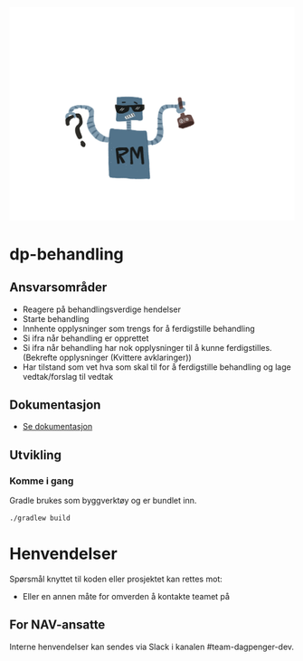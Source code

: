 
![image.png](docs/rm.png)

# dp-behandling


## Ansvarsområder

- Reagere på behandlingsverdige hendelser
- Starte behandling
- Innhente opplysninger som trengs for å ferdigstille behandling
- Si ifra når behandling er opprettet
- Si ifra når behandling har nok opplysninger til å kunne ferdigstilles. (Bekrefte opplysninger (Kvittere avklaringer))
- Har tilstand som vet hva som skal til for å ferdigstille behandling og lage vedtak/forslag til vedtak

## Dokumentasjon

 - [Se dokumentasjon](docs/README.md)

## Utvikling

### Komme i gang

Gradle brukes som byggverktøy og er bundlet inn.

```
./gradlew build
```

# Henvendelser

Spørsmål knyttet til koden eller prosjektet kan rettes mot:

* Eller en annen måte for omverden å kontakte teamet på

## For NAV-ansatte

Interne henvendelser kan sendes via Slack i kanalen #team-dagpenger-dev.
